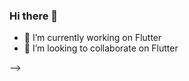 ### Hi there 👋

- 🔭 I’m currently working on Flutter
- 👯 I’m looking to collaborate on Flutter

-->

